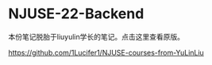 # NJUSE-22-Backend

本份笔记脱胎于liuyulin学长的笔记。点击这里查看原版。

https://github.com/1Lucifer1/NJUSE-courses-from-YuLinLiu